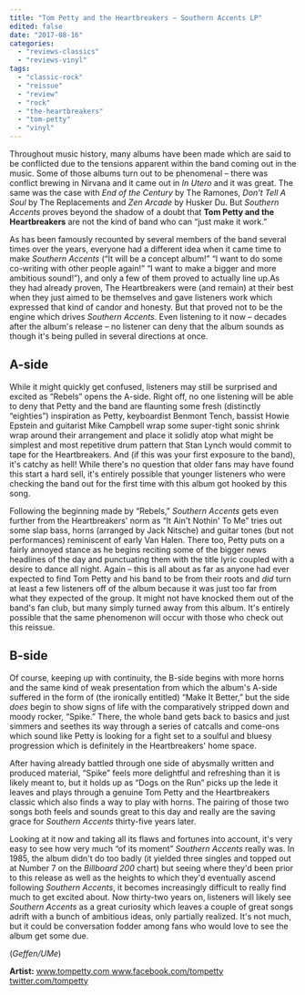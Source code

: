 ```yaml
---
title: "Tom Petty and the Heartbreakers – Southern Accents LP"
edited: false
date: "2017-08-16"
categories:
  - "reviews-classics"
  - "reviews-vinyl"
tags:
  - "classic-rock"
  - "reissue"
  - "review"
  - "rock"
  - "the-heartbreakers"
  - "tom-petty"
  - "vinyl"
---
```


Throughout music history, many albums have been made which are said to be conflicted due to the tensions apparent within the band coming out in the music. Some of those albums turn out to be phenomenal – there was conflict brewing in Nirvana and it came out in _In Utero_ and it was great. The same was the case with _End of the Century_ by The Ramones, _Don't Tell A Soul_ by The Replacements and _Zen Arcade_ by Husker Du. But _Southern Accents_ proves beyond the shadow of a doubt that **Tom Petty and the Heartbreakers** are not the kind of band who can “just make it work.”

As has been famously recounted by several members of the band several times over the years, everyone had a different idea when it came time to make _Southern Accents_ (“It will be a concept album!” “I want to do some co-writing with other people again!” “I want to make a bigger and more ambitious sound!”), and only a few of them proved to actually line up.As they had already proven, The Heartbreakers were (and remain) at their best when they just aimed to be themselves and gave listeners work which expressed that kind of candor and honesty. But that proved not to be the engine which drives _Southern Accents_. Even listening to it now – decades after the album's release – no listener can deny that the album sounds as though it's being pulled in several directions at once.

## A-side

While it might quickly get confused, listeners may still be surprised and excited as “Rebels” opens the A-side. Right off, no one listening will be able to deny that Petty and the band are flaunting some fresh (distinctly “eighties”) inspiration as Petty, keyboardist Benmont Tench, bassist Howie Epstein and guitarist Mike Campbell wrap some super-tight sonic shrink wrap around their arrangement and place it solidly atop what might be simplest and most repetitive drum pattern that Stan Lynch would commit to tape for the Heartbreakers. And (if this was your first exposure to the band), it's catchy as hell! While there's no question that older fans may have found this start a hard sell, it's entirely possible that younger listeners who were checking the band out for the first time with this album got hooked by this song.

Following the beginning made by “Rebels,” _Southern Accents_ gets even further from the Heartbreakers' norm as “It Ain't Nothin' To Me” tries out some slap bass, horns (arranged by Jack Nitsche) and guitar tones (but not performances) reminiscent of early Van Halen. There too, Petty puts on a fairly annoyed stance as he begins reciting some of the bigger news headlines of the day and punctuating them with the title lyric coupled with a desire to dance all night. Again – this is all about as far as anyone had ever expected to find Tom Petty and his band to be from their roots and _did_ turn at least a few listeners off of the album because it was just too far from what they expected of the group. It might not have knocked them out of the band's fan club, but many simply turned away from this album. It's entirely possible that the same phenomenon will occur with those who check out this reissue.

## B-side

Of course, keeping up with continuity, the B-side begins with more horns and the same kind of weak presentation from which the album's A-side suffered in the form of (the ironically entitled) “Make It Better,” but the side _does_ begin to show signs of life with the comparatively stripped down and moody rocker, “Spike.” There, the whole band gets back to basics and just simmers and seethes its way through a series of catcalls and come-ons which sound like Petty is looking for a fight set to a soulful and bluesy progression which is definitely in the Heartbreakers' home space.

After having already battled through one side of abysmally written and produced material, “Spike” feels more delightful and refreshing than it is likely meant to, but it holds up as “Dogs on the Run” picks up the lede it leaves and plays through a genuine Tom Petty and the Heartbreakers classic which also finds a way to play with horns. The pairing of those two songs both feels and sounds great to this day and really are the saving grace for _Southern Accents_ thirty-five years later.

Looking at it now and taking all its flaws and fortunes into account, it's very easy to see how very much “of its moment” _Southern Accents_ really was. In 1985, the album didn't do too badly (it yielded three singles and topped out at Number 7 on the _Billboard 200_ chart) but seeing where they'd been prior to this release as well as the heights to which they'd eventually ascend following _Southern Accents_, it becomes increasingly difficult to really find much to get excited about. Now thirty-two years on, listeners will likely see _Southern Accents_ as a great curiosity which leaves a couple of great songs adrift with a bunch of ambitious ideas, only partially realized. It's not much, but it could be conversation fodder among fans who would love to see the album get some due.

(_Geffen/UMe_)

**Artist:** [www.tompetty.com www.facebook.com/tompetty twitter.com/tompetty](http://www.tompetty.com/40?ref=https://www.google.ca/)
